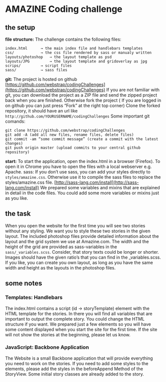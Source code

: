 AMAZINE Coding challenge
========================

## the setup
**file structure:** The challenge contains the following files:

    index.html      → the main index file and handlebars templates
    css/            → the css file rendered by sass or manualy written
    layouts/photoshop   → the layout template as psd
    layouts/JPG         → the layout template and gridoverlay as jpg
    scrips/         → script files 
    sass/           → sass files

**git:** The project is hosted on github [https://github.com/webstrap/codingChallenges](https://github.com/webstrap/codingChallenges) 
If you are not familiar with git, you can download the project as a ZIP file and send the zipped project back when you are finished. Otherwise fork the project ( If you are logged in on github you can just press “Fork” at the right top corner)
Clone the forked repository, it should have an url like `http://github.com/YOURUSERNAME/codingChallenges`
Some important git comands:

    git clone https://github.com/webstrap/codingChallenges
    git add -A (add all new files, rename files, delete files)
    git commit -am “some commit message” (create a commit with the latest changes)
    git push origin master (upload commits to your central github repository)

**start:** To start the application, open the index.html in a browser (Firefox). To open it in Chrome you have to open the files with a local webserver e.g. Apache.
sass: If you don’t use sass, you can add your styles directly to `styles/amazine.css`. Otherwise use it to compile the sass files to replace the styles/amazine.css file. [http://sass-lang.com/install](http://sass-lang.com/install)
We prepared some variables and mixins that are explained in detail in the code files. You could add some more variables or mixins just as you like.



## the task
When you open the website for the first time you will see two stories without any styling. We want you to style these two stories in the given layout. The included photoshop files provide detailed information about the layout and the grid system we use at Amazine.com. The width and the height of the grid are provided as sass-variables in the `sass/_variables.scss`.
Consider, that story texts could be longer or shorter. Images should have the given ratio’s that you can find in the _variables.scss.
If you like, you can create you own layout, as long as you have the same width and height as the layouts in the photoshop files.


## some notes

### Templates: Handlebars
The index.html contains a script (id → storyTemplate) element with the HTML template for the stories. In there you will find all variables that are important to output the complete story. You could change the HTML structure if you want. We prepared just a few elements so you will have some content displayed when you start the site for the first time. If the site will not show the stories at the beginning, please let us know. 



### JavaScript: Backbone Application
The Website is a small Backbone application that will provide everything you need to work on the stories. If you need to add some styles to the elements, please add the styles in the beforeAppend Method of the StoryView. Some initial story classes are already added to the story.